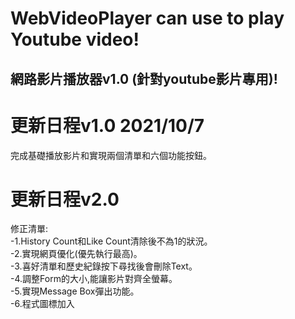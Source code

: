 # WebVideoPlayer can use to play Youtube video!
## 網路影片播放器v1.0 (針對youtube影片專用)!

# 更新日程v1.0 2021/10/7
完成基礎播放影片和實現兩個清單和六個功能按鈕。

# 更新日程v2.0
修正清單:  
-1.History Count和Like Count清除後不為1的狀況。  
-2.實現網頁優化(優先執行最高)。  
-3.喜好清單和歷史紀錄按下尋找後會刪除Text。  
-4.調整Form的大小,能讓影片對齊全螢幕。  
-5.實現Message Box彈出功能。  
-6.程式圖標加入  

